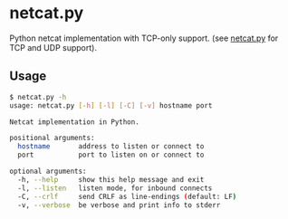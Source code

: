 # netcat.py

Python netcat implementation with TCP-only support. (see [netcat.py](../02-tcp-udp) for TCP and UDP support).


## Usage
```bash
$ netcat.py -h
usage: netcat.py [-h] [-l] [-C] [-v] hostname port

Netcat implementation in Python.

positional arguments:
  hostname       address to listen or connect to
  port           port to listen on or connect to

optional arguments:
  -h, --help     show this help message and exit
  -l, --listen   listen mode, for inbound connects
  -C, --crlf     send CRLF as line-endings (default: LF)
  -v, --verbose  be verbose and print info to stderr
```
